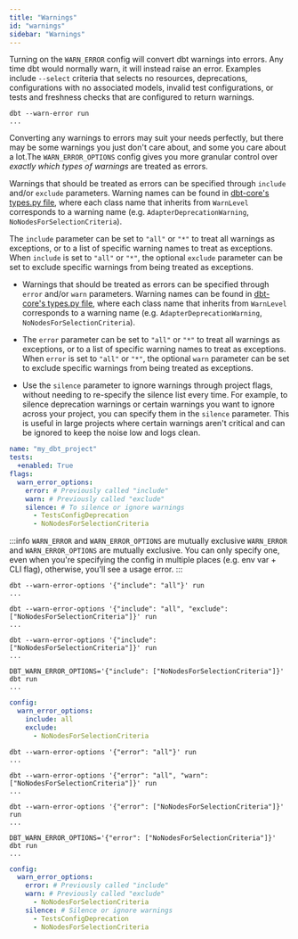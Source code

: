 ```yaml
---
title: "Warnings"
id: "warnings"
sidebar: "Warnings"
---
```


Turning on the `WARN_ERROR` config will convert dbt warnings into errors. Any time dbt would normally warn, it will instead raise an error. Examples include `--select` criteria that selects no resources, deprecations, configurations with no associated models, invalid test configurations, or tests and freshness checks that are configured to return warnings.

<File name='Usage'>

```text
dbt --warn-error run
...
```

</File>


Converting any warnings to errors may suit your needs perfectly, but there may be some warnings you just don't care about, and some you care about a lot.The `WARN_ERROR_OPTIONS` config gives you more granular control over _exactly which types of warnings_ are treated as errors. 

<VersionBlock lastVersion="1.7">

Warnings that should be treated as errors can be specified through `include` and/or `exclude` parameters. Warning names can be found in [dbt-core's types.py file](https://github.com/dbt-labs/dbt-core/blob/main/core/dbt/events/types.py), where each class name that inherits from `WarnLevel` corresponds to a warning name (e.g. `AdapterDeprecationWarning`, `NoNodesForSelectionCriteria`).

The `include` parameter can be set to `"all"` or `"*"` to treat all warnings as exceptions, or to a list of specific warning names to treat as exceptions. When `include` is set to `"all"` or `"*"`, the optional `exclude` parameter can be set to exclude specific warnings from being treated as exceptions.

</VersionBlock>

<VersionBlock firstVersion="1.8">

- Warnings that should be treated as errors can be specified through `error` and/or `warn` parameters. Warning names can be found in [dbt-core's types.py file](https://github.com/dbt-labs/dbt-core/blob/main/core/dbt/events/types.py), where each class name that inherits from `WarnLevel` corresponds to a warning name (e.g. `AdapterDeprecationWarning`, `NoNodesForSelectionCriteria`).

- The `error` parameter can be set to `"all"` or `"*"` to treat all warnings as exceptions, or to a list of specific warning names to treat as exceptions. When `error` is set to `"all"` or `"*"`, the optional `warn` parameter can be set to exclude specific warnings from being treated as exceptions.

- Use the `silence` parameter to ignore warnings through project flags, without needing to re-specify the silence list every time. For example, to silence deprecation warnings or certain warnings you want to ignore across your project, you can specify them in the `silence` parameter. This is useful in large projects where certain warnings aren't critical and can be ignored to keep the noise low and logs clean.


<File name='dbt_project.yml'>

```yaml
name: "my_dbt_project"
tests:
  +enabled: True
flags:
  warn_error_options:
    error: # Previously called "include"
    warn: # Previously called "exclude"
    silence: # To silence or ignore warnings
      - TestsConfigDeprecation
      - NoNodesForSelectionCriteria
```

</File>

</VersionBlock>


:::info `WARN_ERROR` and `WARN_ERROR_OPTIONS` are mutually exclusive
`WARN_ERROR` and `WARN_ERROR_OPTIONS` are mutually exclusive. You can only specify one, even when you're specifying the config in multiple places (e.g. env var + CLI flag), otherwise, you'll see a usage error.
:::

<VersionBlock lastVersion="1.7">

```text
dbt --warn-error-options '{"include": "all"}' run
...
```

```text
dbt --warn-error-options '{"include": "all", "exclude": ["NoNodesForSelectionCriteria"]}' run
...
```


```text
dbt --warn-error-options '{"include": ["NoNodesForSelectionCriteria"]}' run
...
```

```text
DBT_WARN_ERROR_OPTIONS='{"include": ["NoNodesForSelectionCriteria"]}' dbt run
...
```



<File name='profiles.yml'>

```yaml
config:
  warn_error_options:
    include: all
    exclude: 
      - NoNodesForSelectionCriteria
```

</File>

</VersionBlock>

<VersionBlock firstVersion="1.8">

```text
dbt --warn-error-options '{"error": "all"}' run
...
```

```text
dbt --warn-error-options '{"error": "all", "warn": ["NoNodesForSelectionCriteria"]}' run
...
```


```text
dbt --warn-error-options '{"error": ["NoNodesForSelectionCriteria"]}' run
...
```

```text
DBT_WARN_ERROR_OPTIONS='{"error": ["NoNodesForSelectionCriteria"]}' dbt run
...
```

<File name='profiles.yml'>

```yaml
config:
  warn_error_options:
    error: # Previously called "include"
    warn: # Previously called "exclude"
      - NoNodesForSelectionCriteria
    silence: # Silence or ignore warnings
      - TestsConfigDeprecation
      - NoNodesForSelectionCriteria
```

</File>

</VersionBlock>
